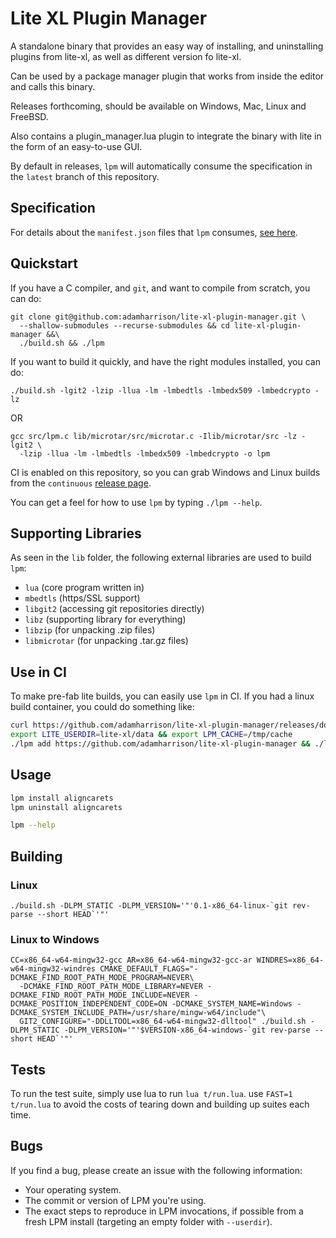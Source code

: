# Lite XL Plugin Manager

A standalone binary that provides an easy way of installing, and uninstalling
plugins from lite-xl, as well as different version fo lite-xl.

Can be used by a package manager plugin that works from inside the editor 
and calls this binary.

Releases forthcoming, should be available on Windows, Mac, Linux and FreeBSD.

Also contains a plugin_manager.lua plugin to integrate the binary with lite in
the form of an easy-to-use GUI.

By default in releases, `lpm` will automatically consume the specification 
in the `latest` branch of this repository.

## Specification

For details about the `manifest.json` files that `lpm` consumes, 
[see here](SPEC.md).

## Quickstart

If you have a C compiler, and `git`, and want to compile from scratch, 
you can do:

```
git clone git@github.com:adamharrison/lite-xl-plugin-manager.git \
  --shallow-submodules --recurse-submodules && cd lite-xl-plugin-manager &&\
  ./build.sh && ./lpm
````

If you want to build it quickly, and have the right modules installed, you can
do:

```
./build.sh -lgit2 -lzip -llua -lm -lmbedtls -lmbedx509 -lmbedcrypto -lz
```

OR

```
gcc src/lpm.c lib/microtar/src/microtar.c -Ilib/microtar/src -lz -lgit2 \
  -lzip -llua -lm -lmbedtls -lmbedx509 -lmbedcrypto -o lpm
```

CI is enabled on this repository, so you can grab Windows and Linux builds from the 
`continuous` [release page](https://github.com/adamharrison/lite-xl-plugin-manager/releases/tag/continuous).

You can get a feel for how to use `lpm` by typing `./lpm --help`.

## Supporting Libraries

As seen in the `lib` folder, the following external libraries are used to 
build `lpm`:

* `lua` (core program written in)
* `mbedtls` (https/SSL support)
* `libgit2` (accessing git repositories directly)
* `libz` (supporting library for everything)
* `libzip` (for unpacking .zip files)
* `libmicrotar` (for unpacking .tar.gz files)

## Use in CI

To make pre-fab lite builds, you can easily use `lpm` in CI. If you had a linux build container, you could do something like:

```sh
curl https://github.com/adamharrison/lite-xl-plugin-manager/releases/download/v0.1/lpm.x86_64-linux > lpm
export LITE_USERDIR=lite-xl/data && export LPM_CACHE=/tmp/cache
./lpm add https://github.com/adamharrison/lite-xl-plugin-manager && ./lpm install plugin_manager lsp
```

## Usage

```sh
lpm install aligncarets
lpm uninstall aligncarets
```

```sh
lpm --help
```

## Building

### Linux

```
./build.sh -DLPM_STATIC -DLPM_VERSION='"'0.1-x86_64-linux-`git rev-parse --short HEAD`'"'
```

### Linux to Windows

```
CC=x86_64-w64-mingw32-gcc AR=x86_64-w64-mingw32-gcc-ar WINDRES=x86_64-w64-mingw32-windres CMAKE_DEFAULT_FLAGS="-DCMAKE_FIND_ROOT_PATH_MODE_PROGRAM=NEVER\
  -DCMAKE_FIND_ROOT_PATH_MODE_LIBRARY=NEVER -DCMAKE_FIND_ROOT_PATH_MODE_INCLUDE=NEVER -DCMAKE_POSITION_INDEPENDENT_CODE=ON -DCMAKE_SYSTEM_NAME=Windows -DCMAKE_SYSTEM_INCLUDE_PATH=/usr/share/mingw-w64/include"\
  GIT2_CONFIGURE="-DDLLTOOL=x86_64-w64-mingw32-dlltool" ./build.sh -DLPM_STATIC -DLPM_VERSION='"'$VERSION-x86_64-windows-`git rev-parse --short HEAD`'"'
```

## Tests

To run the test suite, simply use lua to run `lua t/run.lua`. use `FAST=1 t/run.lua` to avoid the costs of tearing down and building up suites each time.

## Bugs

If you find a bug, please create an issue with the following information:

* Your operating system.
* The commit or version of LPM you're using.
* The exact steps to reproduce in LPM invocations, if possible from a fresh LPM install (targeting an empty folder with `--userdir`).

